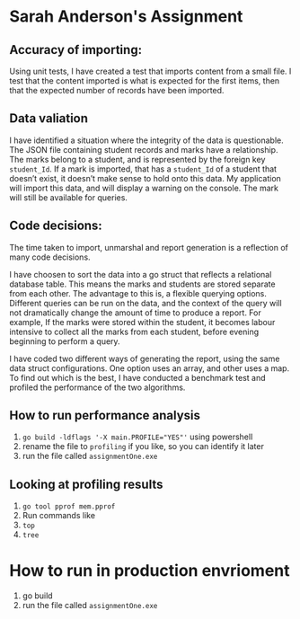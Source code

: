 # Sarah Anderson's Assignment

## Accuracy of importing:
Using unit tests, I have created a test that imports content from a small file. I test that the content imported is what is expected for the first items, then that the expected number of records have been imported.   
  
## Data valiation
I have identified a situation where the integrity of the data is questionable. The JSON file containing student records and marks have a relationship. The marks belong to a student, and is represented by the foreign key `student_Id`. If a mark is imported, that has a `student_Id` of a student that doesn’t exist, it doesn’t make sense to hold onto this data. My application will import this data, and will display a warning on the console. The mark will still be available for queries.  

## Code decisions:
The time taken to import, unmarshal and report generation is a reflection of many code decisions.  
  
I have choosen to sort the data into a go struct that reflects a relational database table. This means the marks and students are stored separate from each other. The advantage to this is, a flexible querying options. Different queries can be run on the data, and the context of the query will not dramatically change the amount of time to produce a report. For example, If the marks were stored within the student, it becomes labour intensive to collect all the marks from each student, before evening beginning to perform a query.   

I have coded two different ways of generating the report, using the same data struct configurations. One option uses an array, and other uses a map. To find out which is the best, I have conducted a benchmark test and profiled the performance of the two algorithms. 

## How to run performance analysis  

1. `go build -ldflags '-X main.PROFILE="YES"'`   using  powershell
2. rename the file to `profiling` if you like, so you can identify it later  
3. run the file called `assignmentOne.exe`  

## Looking at profiling results
1. `go tool pprof mem.pprof`
2. Run commands like
  1. `top`
  2. `tree`

# How to run in production envrioment  
1. go build  
2. run the file called `assignmentOne.exe`  
  



